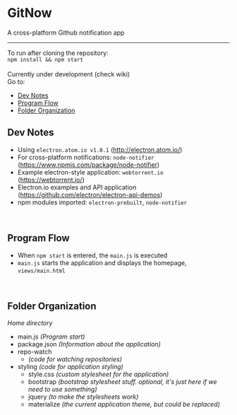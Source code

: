 # GitNow
A cross-platform Github notification app

***

To run after cloning the repository: <br>
`npm install && npm start`
<br><br>
Currently under development (check wiki)
<br>
Go to:
* [Dev Notes](#dev-notes)
* [Program Flow](#program-flow)
* [Folder Organization](#folder-organization)



## Dev Notes

  * Using `electron.atom.io v1.0.1` (http://electron.atom.io/)
  * For cross-platform notifications: `node-notifier` (https://www.npmjs.com/package/node-notifier)
  * Example electron-style application: `webtorrent.io` (https://webtorrent.io/)
  * Electron.io examples and API application (https://github.com/electron/electron-api-demos)
  * npm modules imported: `electron-prebuilt`, `node-notifier`
  
<br>

## Program Flow

  * When `npm start` is entered, the `main.js` is executed
  * `main.js` starts the application and displays the homepage, `views/main.html`

<br>

## Folder Organization

 <i>Home directory</i>
 * main.js <i>(Program start)</i>
 * package.json <i>(Information about the application)</i>
 * repo-watch
   * <i>(code for watching repositories)</i>
 * styling <i>(code for application styling)</i>
    - style.css <i>(custom stylesheet for the application)</i>
    - bootstrap <i>(bootstrap stylesheet stuff. optional, it's just here if we need to use something)</i>
    - jquery <i>(to make the stylesheets work)</i>
    - materialize <i>(the current application theme, but could be replaced)</i>


